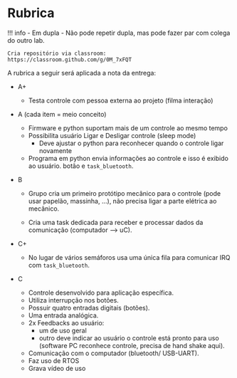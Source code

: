 # Rubrica

!!! info 
    - Em dupla
    - Não pode repetir dupla, mas pode fazer par com colega do outro lab.

    Cria repositório via classroom: https://classroom.github.com/g/0M_7xFQT
    
A rubrica a seguir será aplicada a nota da entrega:

- A+
    - Testa controle com pessoa externa ao projeto (filma interação)
  
- A (cada item = meio conceito)
    - Firmware e python suportam mais de um controle ao mesmo tempo
    - Possibilita usuário Ligar e Desligar controle (sleep mode)
        - Deve ajustar o python para reconhecer quando o controle ligar novamente
    - Programa em python envia informações ao controle e isso é exibido ao usuário.
botão e `task_bluetooth`.
  
- B 
    - Grupo cria um primeiro protótipo mecânico para o controle (pode usar papelão, massinha, ...), não precisa ligar a parte elétrica ao mecânico.
    
    - Cria uma task dedicada para receber e processar dados da comunicação (computador --> uC).
    
- C+
    - No lugar de vários semáforos usa uma única fila para comunicar IRQ com `task_bluetooth`.
  
- C
    - Controle desenvolvido para aplicação específica.
    - Utiliza interrupção nos botões.
    - Possuir quatro entradas digitais (botões).
    - Uma entrada analógica.
    - 2x Feedbacks ao usuário:
        - um de uso geral
        - outro deve indicar ao usuário o controle  está pronto para uso (software PC reconhece controle, precisa de hand shake aqui).
    - Comunicação com o computador (bluetooth/ USB-UART).
    - Faz uso de RTOS 
    - Grava vídeo de uso
